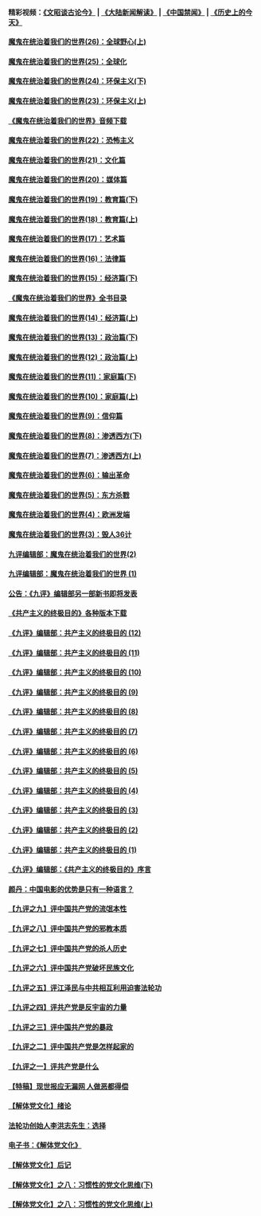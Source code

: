 #### 精彩视频：[《文昭谈古论今》](https://github.com/gfw-breaker/wenzhao/blob/master/README.md?t=12131831) | [《大陆新闻解读》](https://github.com/gfw-breaker/ntdtv-comedy/blob/master/README.md?t=12131831) | [《中国禁闻》](https://github.com/gfw-breaker/ntdtv-news/blob/master/README.md?t=12131831) | [《历史上的今天》](https://github.com/gfw-breaker/today-in-history/blob/master/README.md?t=12131831) 

#### [魔鬼在统治着我们的世界(26)：全球野心(上)](../pages/nsc422/n10900318.md?t=12131831) 

#### [魔鬼在统治着我们的世界(25)：全球化](../pages/nsc422/n10788205.md?t=12131831) 

#### [魔鬼在统治着我们的世界(24)：环保主义(下)](../pages/nsc422/n10695307.md?t=12131831) 

#### [魔鬼在统治着我们的世界(23)：环保主义(上)](../pages/nsc422/n10688613.md?t=12131831) 

#### [《魔鬼在统治着我们的世界》音频下载](../pages/nsc422/n10635553.md?t=12131831) 

#### [魔鬼在统治着我们的世界(22)：恐怖主义](../pages/nsc422/n10614727.md?t=12131831) 

#### [魔鬼在统治着我们的世界(21)：文化篇](../pages/nsc422/n10597706.md?t=12131831) 

#### [魔鬼在统治着我们的世界(20)：媒体篇](../pages/nsc422/n10586579.md?t=12131831) 

#### [魔鬼在统治着我们的世界(19)：教育篇(下)](../pages/nsc422/n10564808.md?t=12131831) 

#### [魔鬼在统治着我们的世界(18)：教育篇(上)](../pages/nsc422/n10526970.md?t=12131831) 

#### [魔鬼在统治着我们的世界(17)：艺术篇](../pages/nsc422/n10499093.md?t=12131831) 

#### [魔鬼在统治着我们的世界(16)：法律篇](../pages/nsc422/n10485969.md?t=12131831) 

#### [魔鬼在统治着我们的世界(15)：经济篇(下)](../pages/nsc422/n10469975.md?t=12131831) 

#### [《魔鬼在统治着我们的世界》全书目录](../pages/nsc422/n10464261.md?t=12131831) 

#### [魔鬼在统治着我们的世界(14)：经济篇(上)](../pages/nsc422/n10457370.md?t=12131831) 

#### [魔鬼在统治着我们的世界(13)：政治篇(下)](../pages/nsc422/n10448270.md?t=12131831) 

#### [魔鬼在统治着我们的世界(12)：政治篇(上)](../pages/nsc422/n10444576.md?t=12131831) 

#### [魔鬼在统治着我们的世界(11)：家庭篇(下)](../pages/nsc422/n10440961.md?t=12131831) 

#### [魔鬼在统治着我们的世界(10)：家庭篇(上)](../pages/nsc422/n10435448.md?t=12131831) 

#### [魔鬼在统治着我们的世界(9)：信仰篇](../pages/nsc422/n10432159.md?t=12131831) 

#### [魔鬼在统治着我们的世界(8)：渗透西方(下)](../pages/nsc422/n10429603.md?t=12131831) 

#### [魔鬼在统治着我们的世界(7)：渗透西方(上)](../pages/nsc422/n10426013.md?t=12131831) 

#### [魔鬼在统治着我们的世界(6)：输出革命](../pages/nsc422/n10421536.md?t=12131831) 

#### [魔鬼在统治着我们的世界(5)：东方杀戮](../pages/nsc422/n10417707.md?t=12131831) 

#### [魔鬼在统治着我们的世界(4)：欧洲发端](../pages/nsc422/n10414890.md?t=12131831) 

#### [魔鬼在统治着我们的世界(3)：毁人36计](../pages/nsc422/n10411583.md?t=12131831) 

#### [九评编辑部：魔鬼在统治着我们的世界(2)](../pages/nsc422/n10410036.md?t=12131831) 

#### [九评编辑部：魔鬼在统治着我们的世界 (1)](../pages/nsc422/n10406825.md?t=12131831) 

#### [公告：《九评》编辑部另一部新书即将发表](../pages/nsc422/n10405104.md?t=12131831) 

#### [《共产主义的终极目的》各种版本下载](../pages/nsc422/n10022138.md?t=12131831) 

#### [《九评》编辑部：共产主义的终极目的 (12)](../pages/nsc422/n9933272.md?t=12131831) 

#### [《九评》编辑部：共产主义的终极目的 (11)](../pages/nsc422/n9924973.md?t=12131831) 

#### [《九评》编辑部：共产主义的终极目的 (10)](../pages/nsc422/n9920883.md?t=12131831) 

#### [《九评》编辑部：共产主义的终极目的 (9)](../pages/nsc422/n9916363.md?t=12131831) 

#### [《九评》编辑部：共产主义的终极目的 (8)](../pages/nsc422/n9912488.md?t=12131831) 

#### [《九评》编辑部：共产主义的终极目的 (7)](../pages/nsc422/n9901176.md?t=12131831) 

#### [《九评》编辑部：共产主义的终极目的 (6)](../pages/nsc422/n9899359.md?t=12131831) 

#### [《九评》编辑部：共产主义的终极目的 (5)](../pages/nsc422/n9893174.md?t=12131831) 

#### [《九评》编辑部：共产主义的终极目的 (4)](../pages/nsc422/n9891246.md?t=12131831) 

#### [《九评》编辑部：共产主义的终极目的 (3)](../pages/nsc422/n9879879.md?t=12131831) 

#### [《九评》编辑部：共产主义的终极目的 (2)](../pages/nsc422/n9876205.md?t=12131831) 

#### [《九评》编辑部：共产主义的终极目的 (1)](../pages/nsc422/n9865857.md?t=12131831) 

#### [《九评》编辑部：《共产主义的终极目的》序言](../pages/nsc422/n9862666.md?t=12131831) 

#### [颜丹：中国电影的优势是只有一种语言？](../pages/nsc422/n9583062.md?t=12131831) 

#### [【九评之九】评中国共产党的流氓本性](../pages/nsc422/n737542.md?t=12131831) 

#### [【九评之八】评中国共产党的邪教本质](../pages/nsc422/n735942.md?t=12131831) 

#### [【九评之七】评中国共产党的杀人历史](../pages/nsc422/n733806.md?t=12131831) 

#### [【九评之六】评中国共产党破坏民族文化](../pages/nsc422/n731667.md?t=12131831) 

#### [【九评之五】评江泽民与中共相互利用迫害法轮功](../pages/nsc422/n730058.md?t=12131831) 

#### [【九评之四】评共产党是反宇宙的力量](../pages/nsc422/n727814.md?t=12131831) 

#### [【九评之三】评中国共产党的暴政](../pages/nsc422/n725597.md?t=12131831) 

#### [【九评之二】评中国共产党是怎样起家的](../pages/nsc422/n723946.md?t=12131831) 

#### [【九评之一】评共产党是什么](../pages/nsc422/n722529.md?t=12131831) 

#### [【特稿】现世报应无漏网 人做恶都得偿](../pages/nsc422/n4215167.md?t=12131831) 

#### [【解体党文化】绪论](../pages/nsc422/n1449356.md?t=12131831) 

#### [法轮功创始人李洪志先生：选择](../pages/nsc422/n3580738.md?t=12131831) 

#### [电子书：《解体党文化》](../pages/nsc422/n1573484.md?t=12131831) 

#### [【解体党文化】后记](../pages/nsc422/n1531999.md?t=12131831) 

#### [【解体党文化】之八：习惯性的党文化思维(下)](../pages/nsc422/n1526477.md?t=12131831) 

#### [【解体党文化】之八：习惯性的党文化思维(上)](../pages/nsc422/n1520631.md?t=12131831) 


